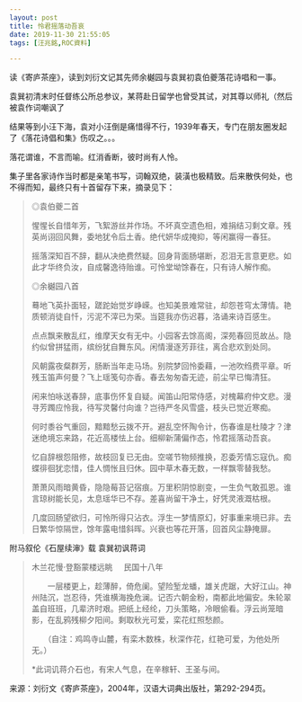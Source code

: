 ```yaml
---
layout: post
title: 怜君摇落动吾哀
date: 2019-11-30 21:55:05
tags: [汪兆銘,ROC資料]

---
```

读《寄庐茶座》，读到刘衍文记其先师余樾园与袁巽初袁伯夔落花诗唱和一事。

袁巽初清末时任督练公所总参议，某蒋赴日留学也曾受其试，对其尊以师礼（然后被袁作词嘲讽了

结果等到小汪下海，袁对小汪倒是痛惜得不行，1939年春天，专门在朋友圈发起了《落花诗倡和集》伤叹之。。。

落花谓谁，不言而喻。红消香断，彼时尚有人怜。

集子里各家诗作当时都是亲笔书写，词翰双绝，装潢也极精致。后来散佚何处，也不得而知，最终只有十首留存下来，摘录见下：  

> ◎袁伯夔二首
> 
> 惺惺长自惜年芳，飞絮游丝并作场。不坏真空遗色相，难捐结习剩文章。残英尚诩回风舞，委地犹令后土香。绝代妍华成掩抑，等闲赢得一春狂。
> 
> 摇落深知百不辞，翻从决绝费然疑。回身背面肠堪断，忍泪无言意更悲。如此才华终负汝，自成馨逸待贻谁。可怜堂坳馀春在，只有诗人解作痴。  
> 
> ◎余樾园八首
> 
> 蓦地飞英扑面轻，蹉跎始觉岁峥嵘。也知美景难常驻，却怨苍穹太薄情。艳质顿消徒自忏，污泥不滓已为荣。当筵我亦伤迟暮，洛诵来诗百感生。
> 
> 点点飘来散乱红，维摩天女有无中。小园客去馀高阁，深苑春回觅故丛。隐约似曾拼猛雨，缤纷犹自舞东风。闲情漫逐芳菲往，离合悲欢到处同。
> 
> 风朝露夜粲群芳，肠断当年走马场。别院梦回怜委藉，一池吹绉费平章。听残玉笛声何曼？飞上瑶笺句亦香。春去匆匆杳无迹，前尘早已悔清狂。
> 
> 闲来怕咏送春辞，底事伤怀复自疑。闻笛山阳常侍感，对槐幕府仲文悲。漫寻芳躅应怜我，待写灵馨付向谁？岂待严冬风雪盛，枝头已觉近寒痴。
> 
> 何时黍谷气重回，黯黯愁云拨不开。避乱空怀陶令计，伤春谁是杜陵才？津迷绝境忘来路，花近高楼怯上台。细柳新蒲偏作态，怜君摇落动吾哀。
> 
> 忆自辞根怨阻修，故枝回复已无由。空嗟节物频推换，忍委芳情忘寇仇。痴蝶徘徊犹恋惜，佳人惆怅且归休。园中草木春无数，一样飘零替我愁。
> 
> 萧萧风雨暗黄昏，隐隐莓苔记宿痕。万里积阴惊剧变，一生负气敢孤恩。谁言琼树能长见，太息瑶华已不存。差喜尚留干净土，好凭灵液溉枯根。
> 
> 几度回肠望欲归，可怜所得只沾衣。浮生一梦情原幻，好事重来境已非。去日繁华惊隔世，馀年露电惜斜晖。兴衰也等花开落，回首风尘静掩扉。

附马叙伦《石屋续渖》载 袁巽初讽蒋词

> 木兰花慢·登豁蒙楼远眺     民国十八年
> 
> 　　一层楼更上，趁薄醉，倚危阑。望险堑龙蟠，雄关虎踞，大好江山。神州陆沉，岂忍待，凭谁横海挽危澜。记否六朝金粉，南都此地偏安。朱轮翠盖自班班，几辈济时艰。把纸上经纶，刀头策略，冷眼偷看。浮云尚笼暗影，在乱鸦残柳夕阳间。剩取秋光可爱，栾花红照愁颜。
> 
> 　　（自注：鸡鸣寺山麓，有栾木数株，秋深作花，红艳可爱，为他处所无。）
> 
> *此词讥蒋介石也，有宋人气息，在辛稼轩、王圣与间。

来源：刘衍文《寄庐茶座》，2004年，汉语大词典出版社，第292-294页。
